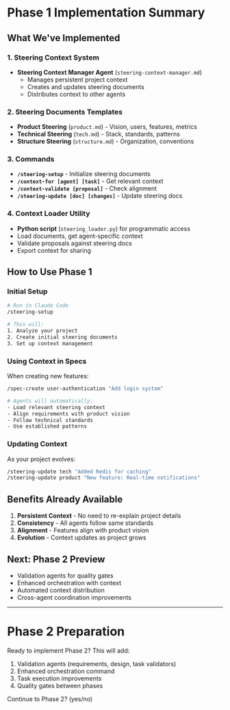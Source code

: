 # Phase 1 Implementation Summary

## What We've Implemented

### 1. Steering Context System
- **Steering Context Manager Agent** (`steering-context-manager.md`)
  - Manages persistent project context
  - Creates and updates steering documents
  - Distributes context to other agents

### 2. Steering Documents Templates
- **Product Steering** (`product.md`) - Vision, users, features, metrics
- **Technical Steering** (`tech.md`) - Stack, standards, patterns
- **Structure Steering** (`structure.md`) - Organization, conventions

### 3. Commands
- **`/steering-setup`** - Initialize steering documents
- **`/context-for [agent] [task]`** - Get relevant context
- **`/context-validate [proposal]`** - Check alignment
- **`/steering-update [doc] [changes]`** - Update steering docs

### 4. Context Loader Utility
- **Python script** (`steering_loader.py`) for programmatic access
- Load documents, get agent-specific context
- Validate proposals against steering docs
- Export context for sharing

## How to Use Phase 1

### Initial Setup
```bash
# Run in Claude Code
/steering-setup

# This will:
1. Analyze your project
2. Create initial steering documents
3. Set up context management
```

### Using Context in Specs
When creating new features:
```bash
/spec-create user-authentication "Add login system"

# Agents will automatically:
- Load relevant steering context
- Align requirements with product vision
- Follow technical standards
- Use established patterns
```

### Updating Context
As your project evolves:
```bash
/steering-update tech "Added Redis for caching"
/steering-update product "New feature: Real-time notifications"
```

## Benefits Already Available
1. **Persistent Context** - No need to re-explain project details
2. **Consistency** - All agents follow same standards
3. **Alignment** - Features align with product vision
4. **Evolution** - Context updates as project grows

## Next: Phase 2 Preview
- Validation agents for quality gates
- Enhanced orchestration with context
- Automated context distribution
- Cross-agent coordination improvements

---

# Phase 2 Preparation

Ready to implement Phase 2? This will add:
1. Validation agents (requirements, design, task validators)
2. Enhanced orchestration command
3. Task execution improvements
4. Quality gates between phases

Continue to Phase 2? (yes/no)
